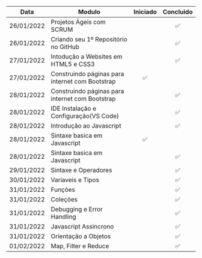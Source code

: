 Data       | Modulo                               | Iniciado | Concluido
-----------|--------------------------------------|:--------:|:--------:
26/01/2022 | Projetos Ágeis com SCRUM             |          |    ✅
26/01/2022 | Criando seu 1º Repositório no GitHub |          |    ✅
27/01/2022 | Intodução a Websites em HTML5 e CSS3 |          |    ✅
27/01/2022 | Construindo páginas para internet com Bootstrap    | ✅        |    
28/01/2022 | Construindo páginas para internet com Bootstrap    |        |    ✅ 
28/01/2022 | IDE Instalação e Configuração(VS Code)   |        |    ✅ 
28/01/2022 | Introdução ao Javascript  |        |    ✅ 
28/01/2022 | Sintaxe basica em  Javascript  |     ✅   |     
28/01/2022 | Sintaxe basica em  Javascript  |       |✅  
29/01/2022 | Sintaxe e Operadores  |       |✅  
30/01/2022 | Variaveis e Tipos  |       |✅  
31/01/2022 | Funções  |       |✅  
31/01/2022 | Coleções  |       |✅  
31/01/2022 | Debugging e Error Handling |       |✅  
31/01/2022 | Javascript Assincrono |       |✅  
31/01/2022 | Orientação a Objetos |       |✅  
01/02/2022 | Map, Filter e Reduce |       |✅ 
